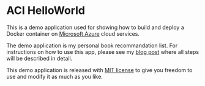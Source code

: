 # ACI HelloWorld

This is a demo application used for showing how to build and deploy a Docker container on [Microsoft Azure] cloud services.

The demo application is my personal book recommandation list. For instructions on how to use this app, please see my [blog post] where all steps will be described in detail.

This demo application is released with [MIT license](LICENSE) to give you freedom to use and modify it as much as you like.

[Microsoft Azure]: https://azure.microsoft.com
[blog post]: http://www.dragonbe.com/2018/02/deploy-docker-containers-fast-to.html
